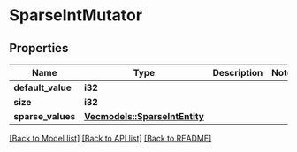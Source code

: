 # SparseIntMutator

## Properties

Name | Type | Description | Notes
------------ | ------------- | ------------- | -------------
**default_value** | **i32** |  | 
**size** | **i32** |  | 
**sparse_values** | [**Vec<models::SparseIntEntity>**](SparseIntEntity.md) |  | 

[[Back to Model list]](../README.md#documentation-for-models) [[Back to API list]](../README.md#documentation-for-api-endpoints) [[Back to README]](../README.md)


